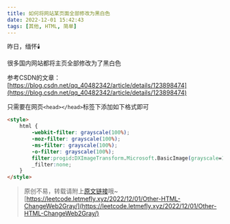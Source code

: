 ```yaml
---
title: 如何将网站某页面全部修改为黑白色
date: 2022-12-01 15:42:43
tags: [其他, HTML, 简单]
---
```


昨日，缅怀🕯️

很多国内网站都将主页全部修改为了黑白色

参考CSDN的文章：[https://blog.csdn.net/qq_40482342/article/details/123898474](https://blog.csdn.net/qq_40482342/article/details/123898474)

只需要在网页```<head></head>```标签下添加如下格式即可

```html
<style> 
    html { 
        -webkit-filter: grayscale(100%); 
        -moz-filter: grayscale(100%); 
        -ms-filter: grayscale(100%); 
        -o-filter: grayscale(100%); 
        filter:progid:DXImageTransform.Microsoft.BasicImage(grayscale=1);  
        _filter:none; 
    } 
</style>
```

> 原创不易，转载请附上[原文链接](https://leetcode.letmefly.xyz/2022/12/01/Other-HTML-ChangeWeb2Gray/)哦~
> [https://leetcode.letmefly.xyz/2022/12/01/Other-HTML-ChangeWeb2Gray/](https://leetcode.letmefly.xyz/2022/12/01/Other-HTML-ChangeWeb2Gray/)

